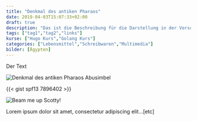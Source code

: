 ```yaml
---
title: "Denkmal des antiken Pharaos"
date: 2019-04-03T15:07:33+02:00
draft: true
description: "Das ist die Beschreibung für die Darstellung in der Vorschau."
tags: ["tag1","tag2","links"]
kurse: ["Hugo Kurs","Golang Kurs"]
categories: ["Lebensmittel","Schreibwaren","Multimedia"]
bilder: [Ägypten]
---
```


Der Text

![Denkmal des antiken Pharaos Abusimbel](/img/abuSimbel.jpg)

{{< gist spf13 7896402 >}}

![Beam me up Scotty!](/images/kirk.jpg "The Captain")

Lorem ipsum dolor sit amet, consectetur adipiscing elit...[etc]